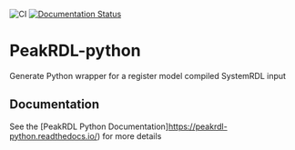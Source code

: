 ![CI](https://github.com/krcb197/PeakRDL-python/actions/workflows/action.yaml/badge.svg)
[![Documentation Status](https://readthedocs.org/projects/peakrdl-python/badge/?version=latest)](https://peakrdl-python.readthedocs.io/en/latest/?badge=latest)

# PeakRDL-python
Generate Python wrapper for a register model compiled SystemRDL input

## Documentation
See the [PeakRDL Python Documentation]https://peakrdl-python.readthedocs.io/) for more details


